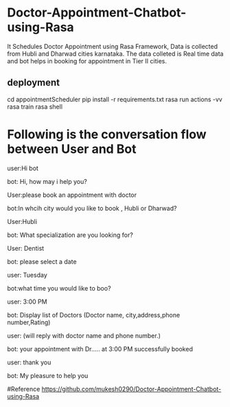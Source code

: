 # Doctor-Appointment-Chatbot-using-Rasa
It Schedules Doctor Appointment using Rasa Framework, Data is collected from Hubli and Dharwad cities karnataka.
The data colleted is Real time data and bot helps in booking for appointment in Tier II cities.

## deployment
cd appointmentScheduler
pip install -r requirements.txt
rasa run actions -vv
rasa train
rasa shell

# Following is the conversation flow between User and Bot

user:Hi bot

bot: Hi, how may i help you?

User:please book an appointment with doctor

bot:In whcih city would you like to book , Hubli or Dharwad?

User:Hubli

bot: What specialization are you looking for?

User: Dentist

bot: please select a date

user: Tuesday

bot:what time you would like to boo?

user: 3:00 PM

bot: Display list of Doctors (Doctor  name, city,address,phone number,Rating)

user: (will reply with doctor name and phone number.)

bot: your appointment with Dr..... at 3:00 PM successfully booked


user: thank you

bot: My pleasure to help you


#Reference
https://github.com/mukesh0290/Doctor-Appointment-Chatbot-using-Rasa
